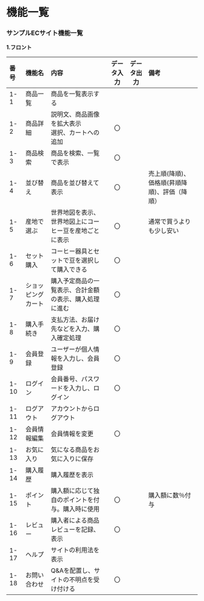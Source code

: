 # 機能一覧
### サンプルECサイト機能一覧
**1.フロント**

|番号|機能名|内容|データ入力|データ出力|備考|
|:---|:---|:---|:---:|:----:|:---|
|1-1|商品一覧|商品を一覧表示する||||
|1-2|商品詳細|説明文、商品画像を拡大表示<br>選択、カートへの追加|〇|||
|1-3|商品検索|商品を検索、一覧で表示|〇|||
|1-4|並び替え|商品を並び替えて表示|〇||売上順(降順)、価格順(昇順降順)、評価（降順）|
|1-5|産地で選ぶ|世界地図を表示、<br>世界地図上にコーヒー豆を産地ごとに表示|〇||通常で買うよりも少し安い|
|1-6|セット購入|コーヒー器具とセットで豆を選択して購入できる|〇|||
|1-7|ショッピングカート|購入予定商品の一覧表示、合計金額の表示、購入処理に進む|〇|||
|1-8|購入手続き|支払方法、お届け先などを入力、購入確定処理|〇|||
|1-9|会員登録|ユーザーが個人情報を入力し、会員登録|〇|||
|1-10|ログイン|会員番号、パスワードを入力し、ログイン|〇|||
|1-11|ログアウト|アカウントからログアウト||||
|1-12|会員情報編集|会員情報を変更|〇|||
|1-13|お気に入り|気になる商品をお気に入りに保存||||
|1-14|購入履歴|購入履歴を表示||||
|1-15|ポイント|購入額に応じて独自のポイントを付与。購入時に使用|〇||購入額に数％付与|
|1-16|レビュー|購入者による商品レビューを記録、表示|〇|||
|1-17|ヘルプ|サイトの利用法を表示||||
|1-18|お問い合わせ|Q&Aを配置し、サイトの不明点を受け付ける|〇||
